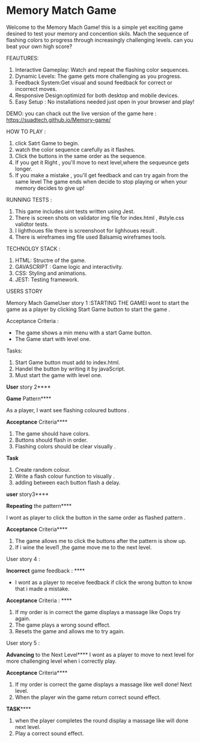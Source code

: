 # Memory Match Game
Welcome to the Memory Mach Game! this is a simple yet exciting game desined to test your memory and concention skils. Mach the sequence of flashing colors to progress through increasingly challenging levels. can you beat your own high score?

FEAUTURES:
1. Interactive Gameplay: Watch and repeat the flashing color sequences.
2. Dynamic Levels: The game gets more challenging as you progress.
3. Feedback System:Get visual and sound feedback for correct or incorrect moves.
4. Responsive Design:optimizd for both desktop and mobile devices.
5. Easy Setup : No installations needed just open in your browser and play!

DEMO:
you can chack out the live version of the game here : https://suadtech.github.io/Memory-game/

HOW TO PLAY :
1. click Satrt Game to begin.
2. watch the color sequence carefully as it flashes.
3. Click the buttons in the same order as the sequence.
4. If you get it Right , you'll move to next level,where the sequeunce gets longer.
5. If you make a mistake , you'll get feedback and can try again from the same level 
The game ends when decide to stop playing or when your memory decides to give up!


RUNNING TESTS :
1. This game includes uint tests written using Jest.
2. There is screen shots on validator  img file for index.html , #style.css validtor tests.
3. I lighthoues file there is screenshoot for lighhoues result .
4. There is wireframes img file  used Balsamiq wireframes tools.

TECHNOLGY STACK :
1. HTML: Structre of the game.
2. GAVASCRIPT : Game logic and interactivity.
3. CSS: Styling and animations.
4. JEST: Testing framework.

USERS STORY 

Memory Mach GameUser
 story 1 :STARTING THE GAMEI wont to start the game as a player by clicking Start Game button to start the game .
 
 Acceptance Criteria :

* The game shows a min menu with a start Game button.
* The Game start with level one.

Tasks:

1. Start Game button must add to index.html.
2. Handel the button by writing it by javaScript.
3. Must start the game with level one.

**User** story 2****

**Game** Pattern****

As a player, I want see  flashing coloured  buttons .

**Acceptance** Criteria****

1. The game should have colors.
2. Buttons should flash in order.
3. Flashing colors should be clear visually .

**Task**

1. Create  random colour.
2. Write a flash colour function to visually .
3. adding between each button flash a delay.

**user** story3****

**Repeating** the pattern****

I wont as player to click the button in the same order as flashed pattern .

**Acceptance** Criteria****


1. The game allows me to click the buttons after the pattern is show up.
2. If i wine the level1 ,the game move me to the next level.

User story 4 : 

**Incorrect** game feedback : ****

-  I wont  as a player to receive feedback if click the wrong button to know that i made a mistake.

**Acceptance** Criteria : **** 

1.  If my order is in correct the game displays a     massage like Oops try again.
2. The game plays a wrong sound effect.
3. Resets the game and allows me to try again.

User story 5 : 

**Advancing** to the Next Level****
I wont as a player to move to next level for more challenging level when i correctly play. 

**Acceptance** Criteria****

1. If my order is correct the game displays a massage like well done! Next level.
2. When the  player win the game  return correct sound effect.

**TASK******

1. when the player completes the round display a massage like will done next level.
2. Play a correct sound effect.





